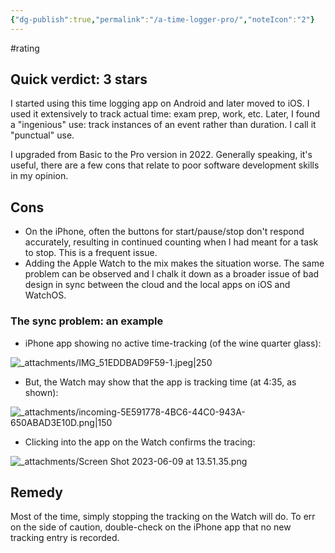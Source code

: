 ```yaml
---
{"dg-publish":true,"permalink":"/a-time-logger-pro/","noteIcon":"2"}
---
```


#rating 
## Quick verdict: 3 stars

I started using this time logging app on Android and later moved to iOS. I used it extensively to track actual time: exam prep, work, etc. Later, I found a "ingenious" use: track instances of an event rather than duration. I call it "punctual" use.

I upgraded from Basic to the Pro version in 2022. Generally speaking, it's useful, there are a few cons that relate to poor software development skills in my opinion.

## Cons
- On the iPhone, often the buttons for start/pause/stop don't respond accurately, resulting in continued counting when I had meant for a task to stop. This is a frequent issue.
- Adding the Apple Watch to the mix makes the situation worse. The same problem can be observed and I chalk it down as a broader issue of bad design in sync between the cloud and the local apps on iOS and WatchOS.

### The sync problem: an example

- iPhone app showing no active time-tracking (of the wine quarter glass):

![_attachments/IMG_51EDDBAD9F59-1.jpeg|250](/img/user/_attachments/IMG_51EDDBAD9F59-1.jpeg)

- But, the Watch may show that the app is tracking time (at 4:35, as shown):

 ![_attachments/incoming-5E591778-4BC6-44C0-943A-650ABAD3E10D.png|150](/img/user/_attachments/incoming-5E591778-4BC6-44C0-943A-650ABAD3E10D.png)

- Clicking into the app on the Watch confirms the tracing:

![_attachments/Screen Shot 2023-06-09 at 13.51.35.png](/img/user/_attachments/Screen%20Shot%202023-06-09%20at%2013.51.35.png)

## Remedy

Most of the time, simply stopping the tracking on the Watch will do. To err on the side of caution, double-check on the iPhone app that no new tracking entry is recorded. 